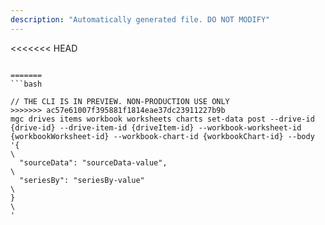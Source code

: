 ```yaml
---
description: "Automatically generated file. DO NOT MODIFY"
---
```


<<<<<<< HEAD
```cli

=======
```bash

// THE CLI IS IN PREVIEW. NON-PRODUCTION USE ONLY
>>>>>>> ac57e61007f395881f1814eae37dc23911227b9b
mgc drives items workbook worksheets charts set-data post --drive-id {drive-id} --drive-item-id {driveItem-id} --workbook-worksheet-id {workbookWorksheet-id} --workbook-chart-id {workbookChart-id} --body '{\
  "sourceData": "sourceData-value",\
  "seriesBy": "seriesBy-value"\
}\
'

```